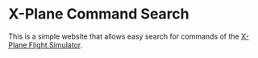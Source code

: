 # X-Plane Command Search

This is a simple website that allows easy search for commands of the [X-Plane Flight Simulator](http://www.x-plane.com).
